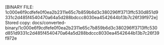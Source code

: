 [BINARY FILE: 1c000e6f9cdfefe0f0ea2b2311e65c7b859b6d3c380296ff3713ffc530d851d9331c2d485f4540470a64a5d288bdccc8030ea4542644b13b7c26f39f972e]
Stored copy: docs/converted-binary/1c000e6f9cdfefe0f0ea2b2311e65c7b859b6d3c380296ff3713ffc530d851d9331c2d485f4540470a64a5d288bdccc8030ea4542644b13b7c26f39f972e

